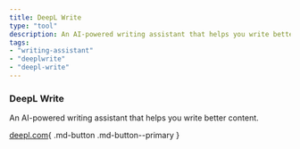 ```yaml
---
title: DeepL Write
type: "tool"
description: An AI-powered writing assistant that helps you write better content.
tags:
- "writing-assistant"
- "deeplwrite"
- "deepl-write"
---
```


### DeepL Write

An AI-powered writing assistant that helps you write better content.

[deepl.com](https://www.deepl.com/pro-write){ .md-button .md-button--primary } 
